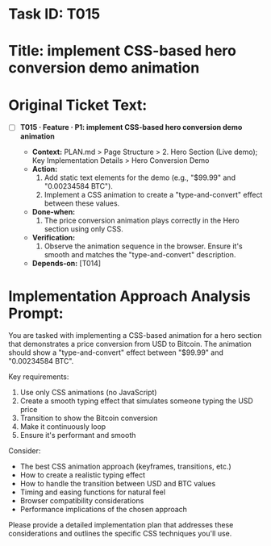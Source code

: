 # Task ID: T015

# Title: implement CSS-based hero conversion demo animation

# Original Ticket Text:
- [ ] **T015 · Feature · P1: implement CSS-based hero conversion demo animation**

  - **Context:** PLAN.md > Page Structure > 2. Hero Section (Live demo); Key Implementation Details > Hero Conversion Demo
  - **Action:**
    1. Add static text elements for the demo (e.g., "$99.99" and "0.00234584 BTC").
    2. Implement a CSS animation to create a "type-and-convert" effect between these values.
  - **Done‑when:**
    1. The price conversion animation plays correctly in the Hero section using only CSS.
  - **Verification:**
    1. Observe the animation sequence in the browser. Ensure it's smooth and matches the "type-and-convert" description.
  - **Depends‑on:** [T014]

# Implementation Approach Analysis Prompt:
You are tasked with implementing a CSS-based animation for a hero section that demonstrates a price conversion from USD to Bitcoin. The animation should show a "type-and-convert" effect between "$99.99" and "0.00234584 BTC".

Key requirements:
1. Use only CSS animations (no JavaScript)
2. Create a smooth typing effect that simulates someone typing the USD price
3. Transition to show the Bitcoin conversion
4. Make it continuously loop
5. Ensure it's performant and smooth

Consider:
- The best CSS animation approach (keyframes, transitions, etc.)
- How to create a realistic typing effect
- How to handle the transition between USD and BTC values
- Timing and easing functions for natural feel
- Browser compatibility considerations
- Performance implications of the chosen approach

Please provide a detailed implementation plan that addresses these considerations and outlines the specific CSS techniques you'll use.
